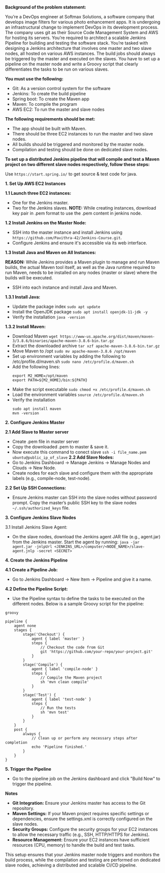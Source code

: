 **Background of the problem statement:**

You’re a DevOps engineer at Softmax Solutions, a software company that develops image filters for various photo enhancement apps. It is undergoing an infrastructural change to implement DevOps in its development process. The company uses git as their Source Code Management System and AWS for hosting its servers. You’re required to architect a scalable Jenkins Pipeline for building and testing the software stack. You’re tasked with designing a Jenkins architecture that involves one master and two slave nodes, all hosted on various AWS instances. The build jobs should always be triggered by the master and executed on the slaves. You have to set up a pipeline on the master node and write a Groovy script that clearly differentiates the tasks to be run on various slaves.

**You must use the following:**

- Git: As a version control system for the software
- Jenkins: To create the build pipeline
- Spring boot: To create the Maven app
- Maven: To compile the program
- AWS EC2: To run the master and slave nodes
 
**The following requirements should be met:**

- The app should be built with Maven.
- There should be three EC2 instances to run the master and two slave nodes.
- All builds should be triggered and monitored by the master node.
- Compilation and testing should be done on dedicated slave nodes.

**To set up a distributed Jenkins pipeline that will compile and test a Maven project on two different slave nodes respectively, follow these steps:**

Use ```https://start.spring.io/``` to get source & test code for java.

**1. Set Up AWS EC2 Instances**

**1.1 Launch three EC2 instances:**
- One for the Jenkins master.
- Two for the Jenkins slaves.
**NOTE:** While creating instances, download key pair in .pem format to use the .pem content in jenkins node.

**1.2 Install Jenkins on the Master Node:**
- SSH into the master instance and install Jenkins using ```https://github.com/Pavithra-42/Jenkins-Course.git```.
- Configure Jenkins and ensure it's accessible via its web interface.
  
**1.3 Install Java and Maven on All Instances:**

**REASON:** While Jenkins provides a Maven plugin to manage and run Maven builds, the actual Maven tool itself, as well as the Java runtime required to run Maven, needs to be installed on any nodes (master or slave) where the builds will be executed.
- SSH into each instance and install Java and Maven.
  
**1.3.1 Install Java:**

- Update the package index ```sudo apt update```
- Install the OpenJDK package ```sudo apt install openjdk-11-jdk -y```
- Verify the installation ```java -version```

 **1.3.2 Install Maven:**

- Download Maven ```wget https://www-us.apache.org/dist/maven/maven-3/3.8.6/binaries/apache-maven-3.8.6-bin.tar.gz```
- Extract the downloaded archive ```tar xzf apache-maven-3.8.6-bin.tar.gz```
- Move Maven to /opt ```sudo mv apache-maven-3.8.6 /opt/maven```
- Set up environment variables by adding the following to /etc/profile.d/maven.sh ```sudo nano /etc/profile.d/maven.sh```
- Add the following lines:
  ```
  export M2_HOME=/opt/maven
  export PATH=${M2_HOME}/bin:${PATH}
  ```
 - Make the script executable ```sudo chmod +x /etc/profile.d/maven.sh```
 - Load the environment variables ```source /etc/profile.d/maven.sh```
 - Verify the installation
   ```
   sudo apt install maven
   mvn -version
   ```

**2. Configure Jenkins Master**

**2.1 Add Slave to Master server**

- Create .pem file in master server
- Copy the downloaded .pem to master & save it.
- Now execute this command to conect slave ```ssh -i file_name.pem ubuntu@public_ip_of_slave```
**2.2 Add Slave Nodes:**
- Go to Jenkins Dashboard -> Manage Jenkins -> Manage Nodes and Clouds -> New Node.
- Create nodes for each slave and configure them with the appropriate labels (e.g., compile-node, test-node).

**2.2 Set Up SSH Connections:**
- Ensure Jenkins master can SSH into the slave nodes without password prompt. Copy the master’s public SSH key to the slave nodes ```~/.ssh/authorized_keys``` file.

**3. Configure Jenkins Slave Nodes**

3.1 Install Jenkins Slave Agent:
- On the slave nodes, download the Jenkins agent JAR file (e.g., agent.jar) from the Jenkins master.
Start the agent by running:
```java -jar agent.jar -jnlpUrl <JENKINS_URL>/computer/<NODE_NAME>/slave-agent.jnlp -secret <SECRET>```

**4. Create the Jenkins Pipeline**

**4.1 Create a Pipeline Job:**
- Go to Jenkins Dashboard -> New Item -> Pipeline and give it a name.

**4.2 Define the Pipeline Script:**
- Use the Pipeline syntax to define the tasks to be executed on the different nodes. Below is a sample Groovy script for the pipeline:
```
groovy

pipeline {
    agent none
    stages {
        stage('Checkout') {
            agent { label 'master' }
            steps {
                // Checkout the code from Git
                git 'https://github.com/your-repo/your-project.git'
            }
        }
        stage('Compile') {
            agent { label 'compile-node' }
            steps {
                // Compile the Maven project
                sh 'mvn clean compile'
            }
        }
        stage('Test') {
            agent { label 'test-node' }
            steps {
                // Run the tests
                sh 'mvn test'
            }
        }
    }
    post {
        always {
            // Clean up or perform any necessary steps after completion
            echo 'Pipeline finished.'
        }
    }
}
```
**5. Trigger the Pipeline**

- Go to the pipeline job on the Jenkins dashboard and click "Build Now" to trigger the pipeline.

**Notes**
- **Git Integration:** Ensure your Jenkins master has access to the Git repository.
- **Maven Settings:** If your Maven project requires specific settings or dependencies, ensure the settings.xml is correctly configured on the slave nodes.
- **Security Groups:** Configure the security groups for your EC2 instances to allow the necessary traffic (e.g., SSH, HTTP/HTTPS for Jenkins).
- **Resource Management:** Ensure your EC2 instances have sufficient resources (CPU, memory) to handle the build and test tasks.

This setup ensures that your Jenkins master node triggers and monitors the build process, while the compilation and testing are performed on dedicated slave nodes, achieving a distributed and scalable CI/CD pipeline.
